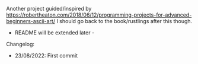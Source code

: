 Another project guided/inspired by https://robertheaton.com/2018/06/12/programming-projects-for-advanced-beginners-ascii-art/
I should go back to the book/rustlings after this though.

- README will be extended later -

Changelog:
- 23/08/2022: First commit